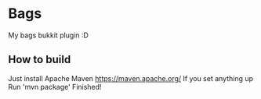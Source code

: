 # Bags
My bags bukkit plugin :D

## How to build
Just install Apache Maven 
https://maven.apache.org/
If you set anything up
Run 'mvn package'
Finished!
